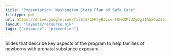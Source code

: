 ```yaml
---
title: "Presentation: Washington State Plan of Safe Care"
filetype: pdf
url: https://drive.google.com/file/d/1FK4yB3vwv-FQHRXMlUZyDg3IAaxeuZzb/view?usp=sharing 
layout: "layouts/resource.njk"
tags: ["resource", "prevention"]
---
```


Slides that describe key aspects of the program to help families of newborns with prenatal substance exposure. 